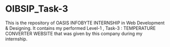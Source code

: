 # OIBSIP_Task-3
This is the repository of OASIS INFOBYTE INTERNSHIP in Web Development &amp; Designing. It contains my performed Level-1 , Task-3 : TEMPERATURE CONVERTER WEBSITE that was given by this company during my internship. 
